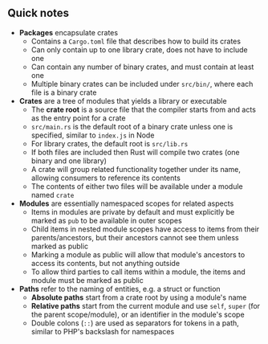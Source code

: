 ## Quick notes
- **Packages** encapsulate crates
    * Contains a `Cargo.toml` file that describes how to build its crates
    * Can only contain up to one library crate, does not have to include one
    * Can contain any number of binary crates, and must contain at least one
    * Multiple binary crates can be included under `src/bin/`, where each file is a binary crate
- **Crates** are a tree of modules that yields a library or executable
    * The **crate root** is a source file that the compiler starts from and acts as the entry point for a crate
    * `src/main.rs` is the default root of a binary crate unless one is specified, similar to `index.js` in Node
    * For library crates, the default root is `src/lib.rs`
    * If both files are included then Rust will compile two crates (one binary and one library)
    * A crate will group related functionality together under its name, allowing consumers to reference its contents
    * The contents of either two files will be available under a module named `crate`
- **Modules** are essentially namespaced scopes for related aspects
    * Items in modules are private by default and must explicitly be marked as `pub` to be available in outer scopes
    * Child items in nested module scopes have access to items from their parents/ancestors, but their ancestors cannot see them unless marked as public
    * Marking a module as public will allow that module's ancestors to access its contents, but not anything outside
    * To allow third parties to call items within a module, the items and module must be marked as public
- **Paths** refer to the naming of entities, e.g. a struct or function
    * **Absolute paths** start from a crate root by using a module's name
    * **Relative paths** start from the current module and use `self`, `super` (for the parent scope/module), or an identifier in the module's scope
    * Double colons (`::`) are used as separators for tokens in a path, similar to PHP's backslash for namespaces